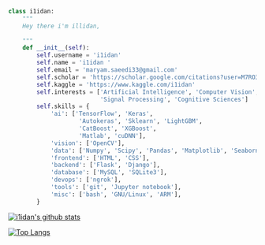 <!-- https://komarev.com/ghpvc/?username=KiLJ4EdeN&color=blue -->
```python
class i1idan:
    """
    Hey there i'm illidan,
 
    """
    def __init__(self):
        self.username = 'i1idan'
        self.name = 'i1idan '
        self.email = 'maryam.saeedi33@gmail.com'
        self.scholar = 'https://scholar.google.com/citations?user=M7RO3xAAAAAJ&hl=en'
        self.kaggle = 'https://www.kaggle.com/i1idan'
        self.interests = ['Artificial Intelligence', 'Computer Vision',
                          'Signal Processing', 'Cognitive Sciences']
        self.skills = {
            'ai': ['TensorFlow', 'Keras', 
                    'Autokeras', 'Sklearn', 'LightGBM',
                    'CatBoost', 'XGBoost',
                    'Matlab', 'cuDNN'],
            'vision': ['OpenCV'],
            'data': ['Numpy', 'Scipy', 'Pandas', 'Matplotlib', 'Seaborn'],
            'frontend': ['HTML', 'CSS'],
            'backend': ['Flask', 'Django'],
            'database': ['MySQL', 'SQLite3'],
            'devops': ['ngrok'],
            'tools': ['git', 'Jupyter notebook'],
            'misc': ['bash', 'GNU/Linux', 'ARM'],
        }

```


[![i1idan's github stats](https://github-readme-stats.vercel.app/api?username=i1idan)](https://github.com/i1idan/github-readme-stats)


[![Top Langs](https://github-readme-stats.vercel.app/api/top-langs/?username=i1idan&hide=jupyter%20notebook)](https://github.com/i1idan/github-readme-stats)

